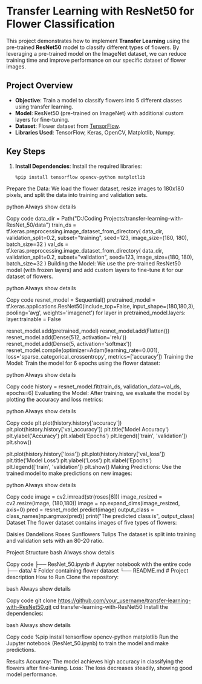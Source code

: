 # Transfer Learning with ResNet50 for Flower Classification

This project demonstrates how to implement **Transfer Learning** using the pre-trained **ResNet50** model to classify different types of flowers. By leveraging a pre-trained model on the ImageNet dataset, we can reduce training time and improve performance on our specific dataset of flower images.

## Project Overview

- **Objective**: Train a model to classify flowers into 5 different classes using transfer learning.
- **Model**: ResNet50 (pre-trained on ImageNet) with additional custom layers for fine-tuning.
- **Dataset**: Flower dataset from [TensorFlow](https://storage.googleapis.com/download.tensorflow.org/example_images/flower_photos.tgz).
- **Libraries Used**: TensorFlow, Keras, OpenCV, Matplotlib, Numpy.

## Key Steps

1. **Install Dependencies**:
   Install the required libraries:
   ```bash
   %pip install tensorflow opencv-python matplotlib
Prepare the Data: We load the flower dataset, resize images to 180x180 pixels, and split the data into training and validation sets.

python
Always show details

Copy code
data_dir = Path("D:/Coding Projects/transfer-learning-with-ResNet_50/data")
train_ds = tf.keras.preprocessing.image_dataset_from_directory(
    data_dir,
    validation_split=0.2,
    subset="training",
    seed=123,
    image_size=(180, 180),
    batch_size=32
)
val_ds = tf.keras.preprocessing.image_dataset_from_directory(
    data_dir,
    validation_split=0.2,
    subset="validation",
    seed=123,
    image_size=(180, 180),
    batch_size=32
)
Building the Model: We use the pre-trained ResNet50 model (with frozen layers) and add custom layers to fine-tune it for our dataset of flowers.

python
Always show details

Copy code
resnet_model = Sequential()
pretrained_model = tf.keras.applications.ResNet50(include_top=False,
                      input_shape=(180,180,3),
                      pooling='avg', weights='imagenet')
for layer in pretrained_model.layers:
    layer.trainable = False

resnet_model.add(pretrained_model)
resnet_model.add(Flatten())
resnet_model.add(Dense(512, activation='relu'))
resnet_model.add(Dense(5, activation='softmax'))
resnet_model.compile(optimizer=Adam(learning_rate=0.001), 
                     loss='sparse_categorical_crossentropy',
                     metrics=['accuracy'])
Training the Model: Train the model for 6 epochs using the flower dataset:

python
Always show details

Copy code
history = resnet_model.fit(train_ds, validation_data=val_ds, epochs=6)
Evaluating the Model: After training, we evaluate the model by plotting the accuracy and loss metrics:

python
Always show details

Copy code
plt.plot(history.history['accuracy'])
plt.plot(history.history['val_accuracy'])
plt.title('Model Accuracy')
plt.ylabel('Accuracy')
plt.xlabel('Epochs')
plt.legend(['train', 'validation'])
plt.show()

plt.plot(history.history['loss'])
plt.plot(history.history['val_loss'])
plt.title('Model Loss')
plt.ylabel('Loss')
plt.xlabel('Epochs')
plt.legend(['train', 'validation'])
plt.show()
Making Predictions: Use the trained model to make predictions on new images:

python
Always show details

Copy code
image = cv2.imread(str(roses[6]))
image_resized = cv2.resize(image, (180,180))
image = np.expand_dims(image_resized, axis=0)
pred = resnet_model.predict(image)
output_class = class_names[np.argmax(pred)]
print("The predicted class is", output_class)
Dataset
The flower dataset contains images of five types of flowers:

Daisies
Dandelions
Roses
Sunflowers
Tulips
The dataset is split into training and validation sets with an 80-20 ratio.

Project Structure
bash
Always show details

Copy code
├── ResNet_50.ipynb          # Jupyter notebook with the entire code
├── data/                    # Folder containing flower dataset
└── README.md                # Project description
How to Run
Clone the repository:

bash
Always show details

Copy code
git clone https://github.com/your_username/transfer-learning-with-ResNet50.git
cd transfer-learning-with-ResNet50
Install the dependencies:

bash
Always show details

Copy code
%pip install tensorflow opencv-python matplotlib
Run the Jupyter notebook (ResNet_50.ipynb) to train the model and make predictions.

Results
Accuracy: The model achieves high accuracy in classifying the flowers after fine-tuning.
Loss: The loss decreases steadily, showing good model performance.
